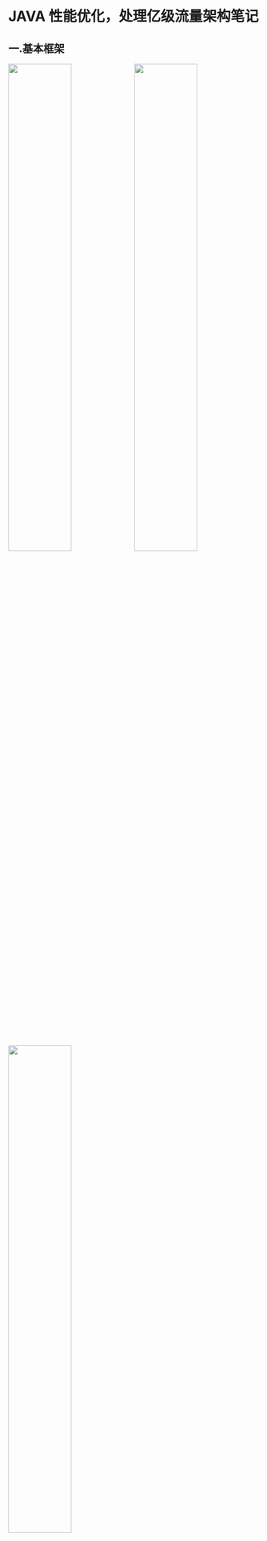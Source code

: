 # JAVA 性能优化，处理亿级流量架构笔记

## 一.基本框架

<img src="/Users/hptg/Documents/Project/Java/High_Concurrency_Solution/Resource/image-20191107193530836.png" width="50%"/><img src="/Users/hptg/Documents/Project/Java/High_Concurrency_Solution/Resource/5d5181520001c34019201080.jpg" width="50%"/>

<img src="/Users/hptg/Documents/Project/Java/High_Concurrency_Solution/Resource/image-20191107200051139.png" width="50%"/>



## 二. 压力测试

用性能压力测试来发现系统的瓶颈（有可能是数据库，有可能是写了什么代码拖慢了性能，也有可能是配置问题），**发现容量问题**，目前来说**50**个并发已经是瓶颈了，通常来说这是server端的configuration的问题

解决方法：

1.  **Spring-configuration-metadata.json** （ */2.0.5.RELEASE/spring-boot-autoconfigure-2.0.5.RELEASE.jar!/META-INF/spring-configuration-metadata.json）

    定位到：

    ```json
    {
    	"sourceType": "org.springframework.boot.autoconfigure.web.ServerProperties$Tomcat",
    	"defaultValue": 200, ===> defaultValue 默认200，可以增加到2000或更大
      "name": "server.tomcat.max-threads",
      "description": "Maximum number of worker threads.",
      "type": "java.lang.Integer"
    }
    ```

    所以，默认内嵌Tomact配置

    *   **server.tomcat.accept-count：等待队列长度，默认100**
    *   **server.tomcat.mac-connections：最大可连接数，默认10000**
    *   **server.tomcat.max-threads：最大工作线程数，默认200**
    *   **server.tomat.min-spare-threads：最小工作线程数，默认10**

    默认配置下，连接超过10000后出现拒绝连接情况

    默认配置下，触发的请求超过200+100后拒绝处理，所以服务端上线前一定要改配置，具体更改的方法：

    ```json
    // 在application.properties中：
    server.tomcat.accept-count = 1000
    server.tomcat.max-threads = 800 （4核8G的经验配置）
    server.tomat.min-spare-threads = 100
    ```

2.  **定制化内嵌Tomcat开发，优化keepAlive**

    什么是keepAlive？客户端向server发送http请求的时候，若带上keepAlive的请求头，则表明client希望和server建立keepAlive的连接（long pull request），实现复用连接的目的，用以解决每次http request完成后都要断开再连接所产生的耗时问题。
    
*   keepAliveTimeOut：多少毫秒后若客户端不响应，则断开keepalive连接
    *   maxKeepAliveRequests：对应的这个keepalive，多少次请求后，keepalive断开失效

    使用**WebServerFactoryCustomizer<ConfigurableServletWebServerFactory>**定制化内嵌Tomcat配置

    ```java
    //当Spring容器内没有TomcatEmbeddedServletContainerFactory这个bean时，会吧此bean加载进spring容器中
    @Component
    public class WebServerConfiguration implements WebServerFactoryCustomizer<ConfigurableWebServerFactory> {
        @Override
        public void customize(ConfigurableWebServerFactory configurableWebServerFactory) {
            //使用对应工厂类提供给我们的接口定制化我们的tomcat connector
            ((TomcatServletWebServerFactory) configurableWebServerFactory).addConnectorCustomizers(new TomcatConnectorCustomizer() {
                @Override
                public void customize(Connector connector) {
                    Http11NioProtocol protocol = (Http11NioProtocol) connector.getProtocolHandler();
                    //定制化keepalivetimeout,设置30秒内没有请求则服务端自动断开keepalive链接
                    protocol.setKeepAliveTimeout(30000);
                    //当客户端发送超过10000个请求则自动断开keepalive链接
                    protocol.setMaxKeepAliveRequests(10000);
                }
            });
        }
    }
    ```
    
    优点：
    
    *   允许修改除了application.properties暴露出来的properties之外的其他的配置
3.  **容量问题，响应时间变长TPS上不去**
  
  单Web容器上限
  
  *   线程数量：4核cpu 8G内存单进程调度线程数800-1000以上后，即花费巨大的时间在CPU调度上（content switch）
  *   等待队列长度：队列做缓冲池用，但也不能无限长，消耗内存，出队入队也消耗cpu
  
  这部分有关Mysql插入或查询事务优化的问题，下面会讲。
  
    
  

## 三. 分布式扩展

单机容量问题，水平扩展方案引入

*   nginx反向代理负载均衡
*   分布式会话管理
*   使用redis实现分布式会话存储



**Nginx 反向代理负载均衡**

**首先，你要有钱，要能买相同的多台服务器（假设买了四台，三台部署jar包一台部署nginx反向代理）**。

具体分布的方式：

1.  **搭建分布服务器**

*   在阿里云买四台机器，二台用于分布server，一台用于分布Mysql，一台用于装载nginx

*   开放Mysql的远程端口，修改所有server datasource url to that ip adress:

    ```json
    spring.datasource.url=jdbc:mysql://(一个ip adress):3306/miaosha?...配置
    ```

*   数据库安全性：不是只要是个用户名和密码就可以连接上来，这样安全性太差了，要指定ip才能访问数据库（ip白名单）

    ```sql
    grant all priviledges on *.*(任何一个域名的用户) to root@'%'（访问root账号并且给予所有权限） identified by "root"
    
    flush privileges; (手动flush)
    ```

*   启动server1和server2的Tomcat

    

2.  **Nginx负载均衡配置**

  先看一张图：
  
  ![image-20191109143618951](/Users/hptg/Documents/Project/Java/High_Concurrency_Solution/Resource/image-20191109143618951.png)
  
  nginx 什么时候反向代理的操作是代理到server，而什么时候又是代理到本地磁盘？
  
  *   URL规则： 若user访问的是miaoshaserver/resources ===> 访问本地磁盘，若不是，则反向代理到server
  
**部署Nginx OpenResty(OpenResty是单独下载的)，部署静态资源（resource）**
  
  *   **OpenResty** is a dynamic web platform based on NGINXand LuaJIT
  *   OpenResty 的文件结构：
      *   在nginx的文件夹中，有config，html（可以把前端的东西放到这里来），sbin(nginx的命令)
  
  

**没钱，**可以一台机器创建多个虚拟机，具体方法是使用Vagrant 或者 Docker Machine（待研究）

https://kiwenlau.com/2016/07/03/vagrant-vm-cluster/

多个docker：https://juejin.im/post/5cdf983451882526015c3e06



## 附录，一些常用的Shell命令


